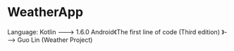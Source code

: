 # WeatherApp
Language: Kotlin ---> 1.6.0
Android《The first line of code (Third edition) 》---> Guo Lin (Weather Project)
